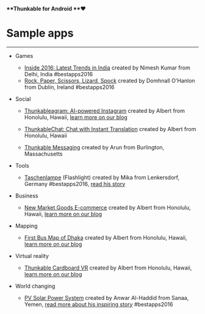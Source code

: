 #### **Thunkable for Android **❤

# Sample apps

---

* Games

  * [Inside 2016: Latest Trends in India](#) created by Nimesh Kumar from Delhi, India \#bestapps2016
  * [Rock, Paper, Scissors, Lizard, Spock](#) created by Domhnall O'Hanlon from Dublin, Ireland \#bestapps2016

* Social

  * [Thunkableagram: AI-powered Instagram](#) created by Albert from Honolulu, Hawaii, [learn more on our blog](#)

  * [ThunkableChat: Chat with Instant Translation](https://goo.gl/pZUKHu) created by Albert from Honolulu, Hawaii

  * [Thunkable Messaging](https://www.gitbook.com/book/albertching/thunkable-docs/edit#) created by Arun from Burlington, Massachusetts

* Tools

  * [Taschenlampe](#) \(Flashlight\) created by Mika from Lenkersdorf, Germany \#bestapps2016, [read his story](https://blog.thunkable.com/how-app-development-changed-mikas-life-and-allows-him-to-give-back-to-his-community-c80a5d7d3c47)

* Business

  * [New Market Goods E-commerce](#) created by Albert from Honolulu, Hawaii, [learn more on our blog](#)

* Mapping

  * [First Bus Map of Dhaka](#) created by Albert from Honolulu, Hawaii, [learn more on our blog](#)

* Virtual reality

  * [Thunkable Cardboard VR](#) created by Albert from Honolulu, Hawaii, [learn more on our blog](#)

* World changing

  * [PV Solar Power System](#) created by Anwar Al-Haddid from Sanaa, Yemen, [read more about his inspiring story](#) \#bestapps2016



